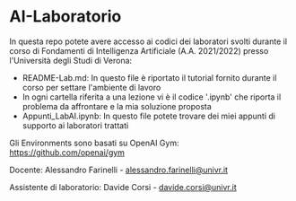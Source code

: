 # AI-Laboratorio
In questa repo potete avere accesso ai codici dei laboratori svolti durante il corso di Fondamenti di Intelligenza Artificiale (A.A. 2021/2022) presso l'Università degli Studi di Verona:
- README-Lab.md: In questo file è riportato il tutorial fornito durante il corso per settare l'ambiente di lavoro
- In ogni cartella riferita a una lezione vi è il codice '.ipynb' che riporta il problema da affrontare e la mia soluzione proposta
- Appunti_LabAI.ipynb: In questo file potete trovare dei miei appunti di supporto ai laboratori trattati

Gli Environments sono basati su OpenAI Gym: https://github.com/openai/gym

Docente: Alessandro Farinelli - alessandro.farinelli@univr.it

Assistente di laboratorio: Davide Corsi - davide.corsi@univr.it


